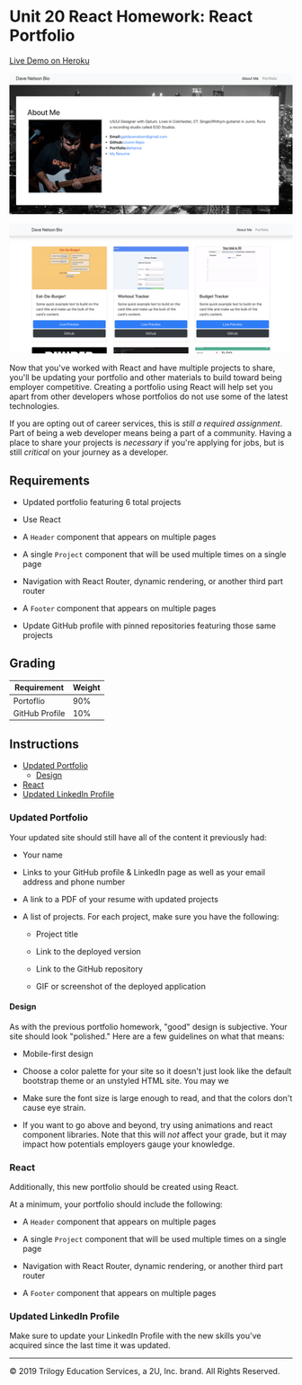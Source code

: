 # Unit 20 React Homework: React Portfolio

[Live Demo on Heroku](https://davenelson-react-portfolio.herokuapp.com)

![gif](readme1.png)

![gif](readme2.png)

Now that you've worked with React and have multiple projects to share, you'll be updating your portfolio and other materials to build toward being employer competitive. Creating a portfolio using React will help set you apart from other developers whose portfolios do not use some of the latest technologies.

If you are opting out of career services, this is _still a required assignment_. Part of being a web developer means being a part of a community. Having a place to share your projects is _necessary_ if you're applying for jobs, but is still _critical_ on your journey as a developer.

## Requirements

-   Updated portfolio featuring 6 total projects

-   Use React

-   A `Header` component that appears on multiple pages

-   A single `Project` component that will be used multiple times on a single page

-   Navigation with React Router, dynamic rendering, or another third part router

-   A `Footer` component that appears on multiple pages

-   Update GitHub profile with pinned repositories featuring those same projects

## Grading

| Requirement    | Weight |
| -------------- | ------ |
| Portoflio      | 90%    |
| GitHub Profile | 10%    |

## Instructions

-   [Updated Portfolio](#updated-portfolio)
    -   [Design](#design)
-   [React](#react)
-   [Updated LinkedIn Profile](#updated-linkedin-profile)

### Updated Portfolio

Your updated site should still have all of the content it previously had:

-   Your name

-   Links to your GitHub profile & LinkedIn page as well as your email address and phone number

-   A link to a PDF of your resume with updated projects

-   A list of projects. For each project, make sure you have the following:

    -   Project title

    -   Link to the deployed version

    -   Link to the GitHub repository

    -   GIF or screenshot of the deployed application

#### Design

As with the previous portfolio homework, "good" design is subjective. Your site should look
"polished." Here are a few guidelines on what that means:

-   Mobile-first design

-   Choose a color palette for your site so it doesn't just look like
    the default bootstrap theme or an unstyled HTML site. You may we

-   Make sure the font size is large enough to read, and that the colors don't cause eye strain.

-   If you want to go above and beyond, try using animations and react component libraries. Note
    that this will _not_ affect your grade, but it may impact how potentials employers gauge your knowledge.

### React

Additionally, this new portfolio should be created using React.

At a minimum, your portfolio should include the following:

-   A `Header` component that appears on multiple pages

-   A single `Project` component that will be used multiple times on a single page

-   Navigation with React Router, dynamic rendering, or another third part router

-   A `Footer` component that appears on multiple pages

### Updated LinkedIn Profile

Make sure to update your LinkedIn Profile with the new skills you've acquired since the last time it was updated.

---

© 2019 Trilogy Education Services, a 2U, Inc. brand. All Rights Reserved.
